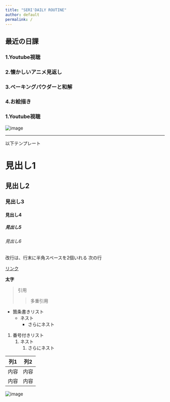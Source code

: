 ```yaml
---
title: "SERI'DAILY ROUTINE"
author: default
permalink: /
---
```

## 最近の日課
### 1.Youtube視聴
### 2.懐かしいアニメ見返し
### 3.ベーキングパウダーと和解
### 4.お絵描き

### 1.Youtube視聴
![image](/GHPages_WebSite/assets/images/logo-150.png)



---

以下テンプレート

# 見出し1
## 見出し2
### 見出し3
#### 見出し4
##### 見出し5
###### 見出し6

改行は、行末に半角スペースを2個いれる
次の行

[リンク](https://www.google.co.jp/)

**太字**

> 引用
>> 多重引用


- 箇条書きリスト
  - ネスト
    - さらにネスト


1. 番号付きリスト
   1. ネスト
      1. さらにネスト


| 列1  | 列2  |
|-----|-----|
| 内容  | 内容  |
| 内容  | 内容  |

![image](/GHPages_WebSite/assets/images/logo-150.png)
